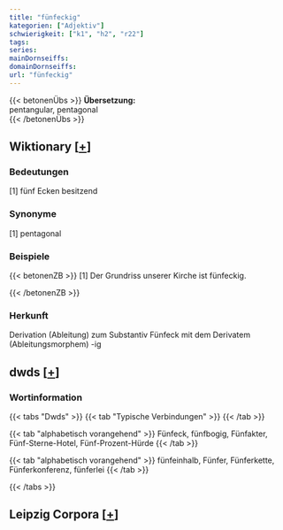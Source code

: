 ```yaml
---
title: "fünfeckig"
kategorien: ["Adjektiv"]
schwierigkeit: ["k1", "h2", "r22"]
tags:
series:
mainDornseiffs:
domainDornseiffs:
url: "fünfeckig"
---
```


{{< betonenÜbs >}}
**Übersetzung:**  
pentangular, pentagonal  
{{< /betonenÜbs >}}

## Wiktionary [[+](https://de.wiktionary.org/wiki/fünfeckig)]

### Bedeutungen
[1] fünf Ecken besitzend  

### Synonyme
[1] pentagonal  

### Beispiele
{{< betonenZB >}}
[1] Der Grundriss unserer Kirche ist fünfeckig.  

{{< /betonenZB >}}
### Herkunft
Derivation (Ableitung) zum Substantiv Fünfeck mit dem Derivatem (Ableitungsmorphem) -ig  



## dwds [[+](https://www.dwds.de/wb/fünfeckig)]

### Wortinformation
{{< tabs "Dwds" >}}
{{< tab "Typische Verbindungen" >}}
{{< /tab >}}

{{< tab "alphabetisch vorangehend" >}}
Fünfeck, fünfbogig, Fünfakter, Fünf-Sterne-Hotel, Fünf-Prozent-Hürde
{{< /tab >}}

{{< tab "alphabetisch vorangehend" >}}
fünfeinhalb, Fünfer, Fünferkette, Fünferkonferenz, fünferlei
{{< /tab >}}

{{< /tabs >}}

## Leipzig Corpora [[+](https://corpora.uni-leipzig.de/en/res?word=fünfeckig&corpusId=deu_newscrawl-public_2018)]

